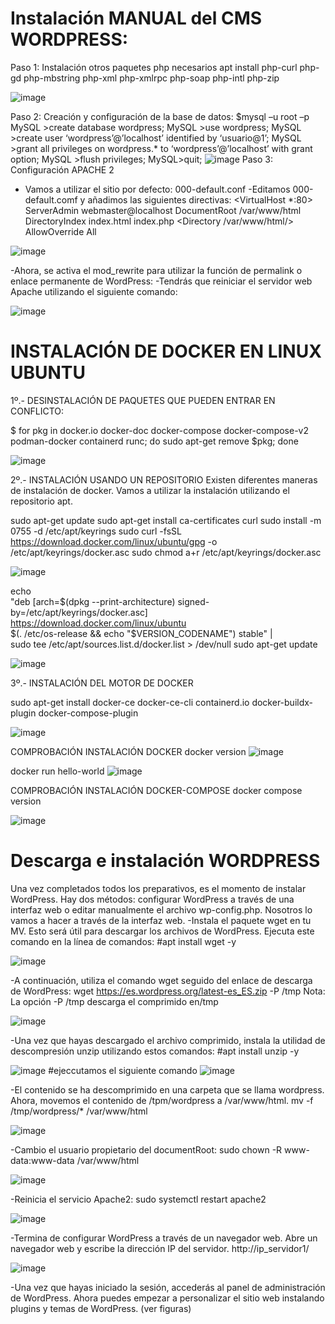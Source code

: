 # Instalación MANUAL del CMS WORDPRESS:
Paso 1: Instalación otros paquetes php necesarios
apt install php-curl php-gd php-mbstring php-xml php-xmlrpc php-soap php-intl php-zip

![image](https://github.com/vNoxpe/actividad13_wordpress/assets/144890599/34ddc99a-4aa9-43fe-bf3e-c13c2624dec3)

Paso 2: Creación y configuración de la base de datos:
$mysql –u root –p
MySQL >create database wordpress;
MySQL >use wordpress;
MySQL >create user ‘wordpress’@’localhost’ identified by ‘usuario@1’;
MySQL >grant all privileges on wordpress.* to ‘wordpress’@’localhost’ with grant option;
MySQL >flush privileges;
MySQL>quit;
![image](https://github.com/vNoxpe/actividad13_wordpress/assets/144890599/8986ce31-4401-43d8-9685-de1d65ccc871)
Paso 3: Configuración APACHE 2
- Vamos a utilizar el sitio por defecto: 000-default.conf
-Editamos 000-default.comf y añadimos las siguientes directivas:
<VirtualHost *:80>
 ServerAdmin webmaster@localhost
 DocumentRoot /var/www/html
 DirectoryIndex index.html index.php
 <Directory /var/www/html/>
 AllowOverride All
 </Directory>
</VirtualHost>

![image](https://github.com/vNoxpe/actividad13_wordpress/assets/144890599/696ad9a2-2923-4709-807d-aae611708c5e)

-Ahora, se activa el mod_rewrite para utilizar la función de permalink o enlace permanente de WordPress:
-Tendrás que reiniciar el servidor web Apache utilizando el siguiente comando:

![image](https://github.com/vNoxpe/actividad13_wordpress/assets/144890599/451c88f9-0492-4cfa-8cbf-5e763e039322)

# INSTALACIÓN DE DOCKER EN LINUX UBUNTU

1º.- DESINSTALACIÓN DE PAQUETES QUE PUEDEN ENTRAR EN CONFLICTO:

$ for pkg in docker.io docker-doc docker-compose docker-compose-v2 podman-docker containerd runc; do sudo apt-get remove $pkg; done

![image](https://github.com/vNoxpe/actividad13_wordpress/assets/144890599/5f961ad4-cb48-4d45-ba3c-53e8f68dfeaa)

2º.- INSTALACIÓN USANDO UN REPOSITORIO
Existen diferentes maneras de instalación de docker. Vamos a utilizar la instalación utilizando el repositorio apt.

sudo apt-get update
sudo apt-get install ca-certificates curl
sudo install -m 0755 -d /etc/apt/keyrings
sudo curl -fsSL https://download.docker.com/linux/ubuntu/gpg -o /etc/apt/keyrings/docker.asc
sudo chmod a+r /etc/apt/keyrings/docker.asc

![image](https://github.com/vNoxpe/actividad13_wordpress/assets/144890599/7c4bf84b-f6bd-482b-8504-9388142c7c39)

echo \
  "deb [arch=$(dpkg --print-architecture) signed-by=/etc/apt/keyrings/docker.asc] https://download.docker.com/linux/ubuntu \
  $(. /etc/os-release && echo "$VERSION_CODENAME") stable" | \
  sudo tee /etc/apt/sources.list.d/docker.list > /dev/null
sudo apt-get update

![image](https://github.com/vNoxpe/actividad13_wordpress/assets/144890599/31a63f93-af76-44cb-bc71-fcafce0cf8fb)

3º.- INSTALACIÓN DEL MOTOR DE DOCKER


sudo apt-get install docker-ce docker-ce-cli containerd.io docker-buildx-plugin docker-compose-plugin

![image](https://github.com/vNoxpe/actividad13_wordpress/assets/144890599/34e98036-c709-4c41-8705-405b9753b4a5)


COMPROBACIÓN INSTALACIÓN DOCKER
docker version
![image](https://github.com/vNoxpe/actividad13_wordpress/assets/144890599/1d8b7e0f-230e-43d9-8909-fc66e744c10f)

docker run hello-world
![image](https://github.com/vNoxpe/actividad13_wordpress/assets/144890599/a1ff0532-28d9-4242-9096-621fd1f1229d)

COMPROBACIÓN INSTALACIÓN DOCKER-COMPOSE
docker compose version

![image](https://github.com/vNoxpe/actividad13_wordpress/assets/144890599/e1b4cfd9-87e4-4e32-a682-b310e0d7c34a)

# Descarga e instalación WORDPRESS
Una vez completados todos los preparativos, es el momento de instalar WordPress. Hay dos métodos: configurar WordPress a través de una
interfaz web o editar manualmente el archivo wp-config.php. Nosotros lo vamos a hacer a través de la interfaz web.
-Instala el paquete wget en tu MV. Esto será útil para descargar los archivos de WordPress. Ejecuta este comando en la línea de comandos:
#apt install wget -y

![image](https://github.com/vNoxpe/actividad13_wordpress/assets/144890599/44794136-b6d5-4df7-a016-e7e82a3bae6a)

-A continuación, utiliza el comando wget seguido del enlace de descarga de WordPress:
wget https://es.wordpress.org/latest-es_ES.zip -P /tmp
Nota: La opción -P /tmp descarga el comprimido en/tmp

![image](https://github.com/vNoxpe/actividad13_wordpress/assets/144890599/9249e278-b0ed-4454-b7ce-850385bde625)

-Una vez que hayas descargado el archivo comprimido, instala la utilidad de descompresión unzip utilizando estos comandos:
#apt install unzip -y

![image](https://github.com/vNoxpe/actividad13_wordpress/assets/144890599/641b5678-4f23-444f-b7e9-437a44431b3f)
#ejeccutamos el siguiente comando
![image](https://github.com/vNoxpe/actividad13_wordpress/assets/144890599/8f842e9f-40cf-41b3-b56d-bc315109c00c)

-El contenido se ha descomprimido en una carpeta que se llama wordpress. Ahora, movemos el contenido de /tpm/wordpress a /var/www/html.
mv -f /tmp/wordpress/* /var/www/html

![image](https://github.com/vNoxpe/actividad13_wordpress/assets/144890599/be401a4a-ff9f-4fd6-b7a6-3899efe75a53)

-Cambio el usuario propietario del documentRoot:
sudo chown -R www-data:www-data /var/www/html

![image](https://github.com/vNoxpe/actividad13_wordpress/assets/144890599/c8aa4e6d-7534-4119-8eda-d93c280a7d82)

-Reinicia el servicio Apache2:
sudo systemctl restart apache2

![image](https://github.com/vNoxpe/actividad13_wordpress/assets/144890599/2b1d203c-703b-483e-b4af-2ef2c8ba10a4)

-Termina de configurar WordPress a través de un navegador web. Abre un navegador web y escribe la dirección IP del servidor.
http://ip_servidor1/

![image](https://github.com/vNoxpe/actividad13_wordpress/assets/144890599/3a064dc2-0fb9-4390-8e2d-4eca46be39de)

-Una vez que hayas iniciado la sesión, accederás al panel de administración de WordPress. Ahora puedes empezar a personalizar el sitio web
instalando plugins y temas de WordPress. (ver figuras)
